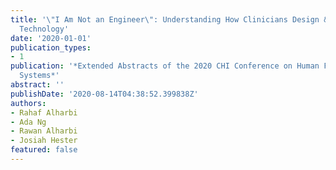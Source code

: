 ```yaml
---
title: '\"I Am Not an Engineer\": Understanding How Clinicians Design & Alter Assistive
  Technology'
date: '2020-01-01'
publication_types:
- 1
publication: '*Extended Abstracts of the 2020 CHI Conference on Human Factors in Computing
  Systems*'
abstract: ''
publishDate: '2020-08-14T04:38:52.399838Z'
authors:
- Rahaf Alharbi
- Ada Ng
- Rawan Alharbi
- Josiah Hester
featured: false
---
```


